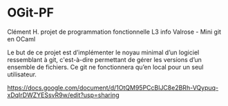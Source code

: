 # OGit-PF
Clément H.
projet de programmation fonctionnelle L3 info Valrose - Mini git en OCaml

Le but de ce projet est d’implémenter le noyau minimal d’un logiciel ressemblant à git, c'est-à-dire permettant de gérer les versions d’un ensemble de fichiers. 
Ce git ne fonctionnera qu’en local pour un seul utilisateur. 

https://docs.google.com/document/d/1OtQM95PCcBlJC8e2BRh-VQypuq-xDqIrDWZYESsvR9w/edit?usp=sharing